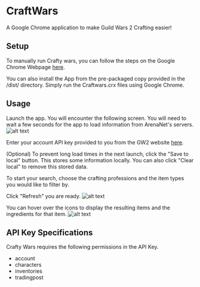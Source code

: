 # CraftWars
A Google Chrome application to make Guild Wars 2 Crafting easier!

## Setup

To manually run Crafty wars, you can follow the steps on the Google Chrome Webpage [here](https://developer.chrome.com/apps/first_app).

You can also install the App from the pre-packaged copy provided in the /dist/ directory. Simply run the Craftwars.crx files using Google Chrome.

## Usage

Launch the app. You will encounter the following screen. You will need to wait a few seconds for the app to load information from ArenaNet's servers.
![alt text](https://github.com/chowbran/CraftyWars/raw/master/dist/Images/1.PNG)

Enter your account API key provided to you from the GW2 website [here](https://account.arena.net/login?redirect_uri=%2Fapplications).

(Optional)
To prevent long load times in the next launch, click the "Save to local" button. This stores some information locally. You can also click "Clear local" to remove this stored data. 

To start your search, choose the crafting professions and the item types you would like to filter by. 

Click "Refresh" you are ready.
![alt text](https://github.com/chowbran/CraftyWars/raw/master/dist/Images/2.PNG)

You can hover over the icons to display the resulting items and the ingredients for that item.
![alt text](https://github.com/chowbran/CraftyWars/raw/master/dist/Images/3.PNG)

## API Key Specifications
Crafty Wars requires the following permissions in the API Key.
* account
* characters
* inventories
* tradingpost
